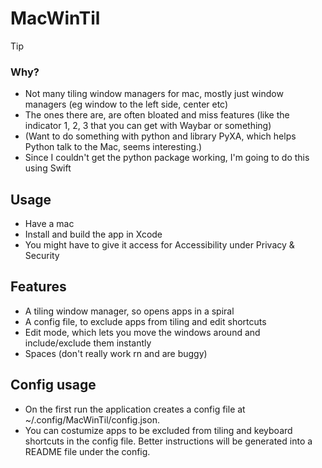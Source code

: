 # MacWinTil

> [!TIP]
>
> ### Why?
>
> - Not many tiling window managers for mac, mostly just window managers (eg window to the left side, center etc)
> - The ones there are, are often bloated and miss features (like the indicator 1, 2, 3 that you can get with Waybar or something)
> - (Want to do something with python and library PyXA, which helps Python talk to the Mac, seems interesting.)
> - Since I couldn't get the python package working, I'm going to do this using Swift

## Usage

- Have a mac
- Install and build the app in Xcode
- You might have to give it access for Accessibility under Privacy & Security

## Features

- A tiling window manager, so opens apps in a spiral
- A config file, to exclude apps from tiling and edit shortcuts
- Edit mode, which lets you move the windows around and include/exclude them instantly
- Spaces (don't really work rn and are buggy)


 ## Config usage

 - On the first run the application creates a config file at ~/.config/MacWinTil/config.json.
 - You can costumize apps to be excluded from tiling and keyboard shortcuts in the config file. Better instructions will be generated into a README file under the config.

